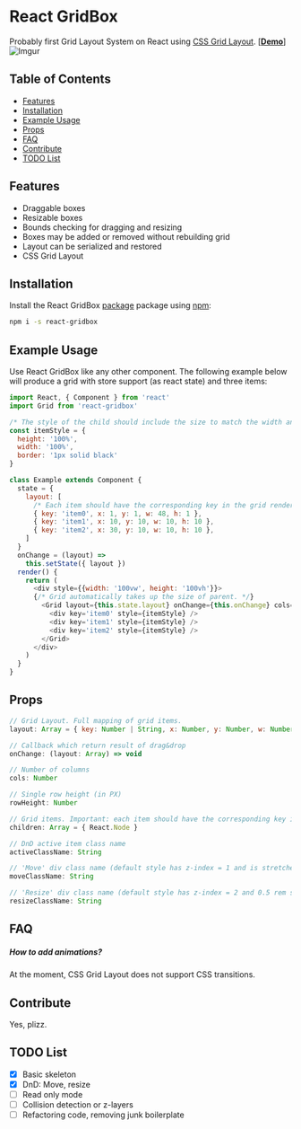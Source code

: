 # React GridBox
Probably first Grid Layout System on React using [CSS Grid Layout](https://css-tricks.com/snippets/css/complete-guide-grid/).
[**[Demo](https://ku8ar.github.io/react-gridbox)**]
![Imgur](http://i.imgur.com/iKFBaT1.gif)

## Table of Contents
- [Features](#features)
- [Installation](#installation)
- [Example Usage](#example-usage)
- [Props](#props)
- [FAQ](#faq)
- [Contribute](#contribute)
- [TODO List](#todo-list)

## Features
* Draggable boxes
* Resizable boxes
* Bounds checking for dragging and resizing
* Boxes may be added or removed without rebuilding grid
* Layout can be serialized and restored
* CSS Grid Layout

## Installation
Install the React GridBox [package](https://www.npmjs.org/package/react-gridbox) package using [npm](https://www.npmjs.com/):

```bash
npm i -s react-gridbox
```

## Example Usage
Use React GridBox like any other component. The following example below will produce a grid with store support (as react state) and three items:
```javascript
import React, { Component } from 'react'
import Grid from 'react-gridbox'

/* The style of the child should include the size to match the width and height imposed by the grid. */
const itemStyle = {
  height: '100%',
  width: '100%',
  border: '1px solid black'
}

class Example extends Component {
  state = {
    layout: [
      /* Each item should have the corresponding key in the grid render child. */
      { key: 'item0', x: 1, y: 1, w: 48, h: 1 },
      { key: 'item1', x: 10, y: 10, w: 10, h: 10 },
      { key: 'item2', x: 30, y: 10, w: 10, h: 10 },
    ]
  }
  onChange = (layout) =>
    this.setState({ layout })
  render() {
    return (
      <div style={{width: '100vw', height: '100vh'}}>
      {/* Grid automatically takes up the size of parent. */}
        <Grid layout={this.state.layout} onChange={this.onChange} cols={48} rowHeight={10}>
          <div key='item0' style={itemStyle} />
          <div key='item1' style={itemStyle} />
          <div key='item2' style={itemStyle} />
        </Grid>
      </div>
    )
  }
}
```

## Props
```javascript
// Grid Layout. Full mapping of grid items.
layout: Array = { key: Number | String, x: Number, y: Number, w: Number, h: Number }

// Callback which return result of drag&drop
onChange: (layout: Array) => void

// Number of columns
cols: Number

// Single row height (in PX)
rowHeight: Number

// Grid items. Important: each item should have the corresponding key in the layout
children: Array = { React.Node }

// DnD active item class name
activeClassName: String

// 'Move' div class name (default style has z-index = 1 and is stretched over the entire size of the grid item as transparent element)
moveClassName: String

// 'Resize' div class name (default style has z-index = 2 and 0.5 rem size)
resizeClassName: String

```

## FAQ
##### How to add animations?
At the moment, CSS Grid Layout does not support CSS transitions.

## Contribute
Yes, plizz.

## TODO List
- [x] Basic skeleton
- [x] DnD: Move, resize
- [ ] Read only mode
- [ ] Collision detection or z-layers
- [ ] Refactoring code, removing junk boilerplate
